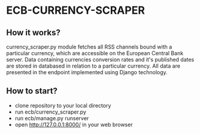 # ECB-CURRENCY-SCRAPER


## How it works?
currency_scraper.py module fetches all RSS channels bound with a particular currency, which are accessible on the European Central Bank server. 
Data containing currencies conversion rates and it's published dates are stored in databased in relation 
to a particular currency. All data are presented in the endpoint implemented using Django technology.

## How to start?
* clone repository to your local directory
* run ecb/currency_scraper.py
* run ecb/manage.py runserver
* open http://127.0.0.1:8000/ in your web browser
 
